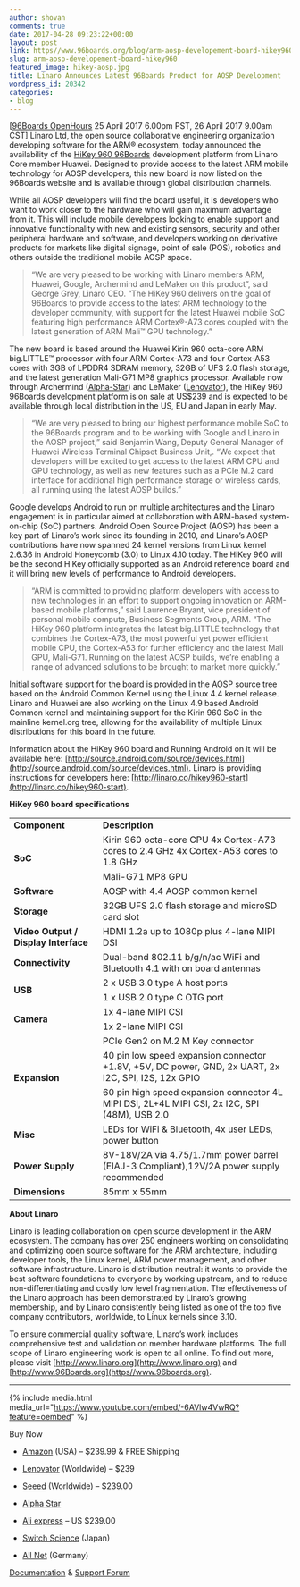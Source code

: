 ```yaml
---
author: shovan
comments: true
date: 2017-04-28 09:23:22+00:00
layout: post
link: https//www.96boards.org/blog/arm-aosp-developement-board-hikey960/
slug: arm-aosp-developement-board-hikey960
featured_image: hikey-aosp.jpg
title: Linaro Announces Latest 96Boards Product for AOSP Development
wordpress_id: 20342
categories:
- blog
---
```


[[96Boards OpenHours](https//www.96boards.org/openhours/) 25 April 2017 6.00pm PST, 26 April 2017 9.00am CST] Linaro Ltd, the open source collaborative engineering organization developing software for the ARM® ecosystem, today announced the availability of the [HiKey 960 96Boards](https//www.96boards.org/product/hikey960/) development platform from Linaro Core member Huawei. Designed to provide access to the latest ARM mobile technology for AOSP developers, this new board is now listed on the 96Boards website and is available through global distribution channels.

While all AOSP developers will find the board useful, it is developers who want to work closer to the hardware who will gain maximum advantage from it. This will include mobile developers looking to enable support and innovative functionality with new and existing sensors, security and other peripheral hardware and software, and developers working on derivative products for markets like digital signage, point of sale (POS), robotics and others outside the traditional mobile AOSP space.


<blockquote>“We are very pleased to be working with Linaro members ARM, Huawei, Google, Archermind and LeMaker on this product”, said George Grey, Linaro CEO. “The HiKey 960 delivers on the goal of 96Boards to provide access to the latest ARM technology to the developer community, with support for the latest Huawei mobile SoC featuring high performance ARM Cortex®-A73 cores coupled with the latest generation of ARM Mali™ GPU technology.”</blockquote>


The new board is based around the Huawei Kirin 960 octa-core ARM big.LITTLE™ processor with four ARM Cortex-A73 and four Cortex-A53 cores with 3GB of LPDDR4 SDRAM memory, 32GB of UFS 2.0 flash storage, and the latest generation Mali-G71 MP8 graphics processor. Available now through Archermind ([Alpha-Star](https://www.alpha-star.org/hikey960)) and LeMaker ([Lenovator](http://www.lenovator.com/product/132.html)), the HiKey 960 96Boards development platform is on sale at US$239 and is expected to be available through local distribution in the US, EU and Japan in early May.


<blockquote>“We are very pleased to bring our highest performance mobile SoC to the 96Boards program and to be working with Google and Linaro in the AOSP project,” said Benjamin Wang, Deputy General Manager of Huawei Wireless Terminal Chipset Business Unit,. “We expect that developers will be excited to get access to the latest ARM CPU and GPU technology, as well as new features such as a PCIe M.2 card interface for additional high performance storage or wireless cards, all running using the latest AOSP builds.”</blockquote>


Google develops Android to run on multiple architectures and the Linaro engagement is in particular aimed at collaboration with ARM-based system-on-chip (SoC) partners. Android Open Source Project (AOSP) has been a key part of Linaro’s work since its founding in 2010, and Linaro’s AOSP contributions have now spanned 24 kernel versions from Linux kernel 2.6.36 in Android Honeycomb (3.0) to Linux 4.10 today. The HiKey 960 will be the second HiKey officially supported as an Android reference board and it will bring new levels of performance to Android developers.


<blockquote>“ARM is committed to providing platform developers with access to new technologies in an effort to support ongoing innovation on ARM-based mobile platforms,” said Laurence Bryant, vice president of personal mobile compute, Business Segments Group, ARM. “The HiKey 960 platform integrates the latest big.LITTLE technology that combines the Cortex-A73, the most powerful yet power efficient mobile CPU, the Cortex-A53 for further efficiency and the latest Mali GPU, Mali-G71. Running on the latest AOSP builds, we’re enabling a range of advanced solutions to be brought to market more quickly.”</blockquote>


Initial software support for the board is provided in the AOSP source tree based on the Android Common Kernel using the Linux 4.4 kernel release. Linaro and Huawei are also working on the Linux 4.9 based Android Common kernel and maintaining support for the Kirin 960 SoC in the mainline kernel.org tree, allowing for the availability of multiple Linux distributions for this board in the future.

Information about the HiKey 960 board and Running Android on it will be available here: [http://source.android.com/source/devices.html](http://source.android.com/source/devices.html). Linaro is providing instructions for developers here: [http://linaro.co/hikey960-start](http://linaro.co/hikey960-start).



**HiKey 960 board specifications**

<table>
<tbody>
<tr>
<td>
<strong>Component</strong>
</td>
<td>
<strong>Description</strong>
</td>
</tr>
<tr>

<td rowspan="2"> <strong>SoC</strong>
</td>

<td >Kirin 960 octa-core CPU
4x Cortex-A73 cores to 2.4 GHz
4x Cortex-A53 cores to 1.8 GHz
</td>
</tr>
<tr >

<td >Mali-G71 MP8 GPU
</td>
</tr>
<tr >

<td> <strong>Software</strong>
</td>

<td >AOSP with 4.4 AOSP common kernel
</td>
</tr>
<tr >

<td> <strong>Storage</strong>
</td>

<td >32GB UFS 2.0 flash storage and microSD card slot
</td>
</tr>
<tr >

<td> <strong>Video Output / Display Interface</strong>
</td>

<td >HDMI 1.2a up to 1080p plus 4-lane MIPI DSI
</td>
</tr>
<tr >

<td> <strong>Connectivity</strong>
</td>

<td >Dual-band 802.11 b/g/n/ac WiFi and Bluetooth 4.1 with on board antennas
</td>
</tr>
<tr >

<td rowspan="2"> <strong>USB</strong>
</td>

<td >2 x USB 3.0 type A host ports
</td>
</tr>
<tr >

<td >1 x USB 2.0 type C OTG port
</td>
</tr>
<tr >

<td rowspan="2"> <strong>Camera</strong>
</td>

<td >1x 4-lane MIPI CSI
</td>
</tr>
<tr >

<td >1x 2-lane MIPI CSI
</td>
</tr>
<tr >

<td rowspan="3"> <b>Expansion</b>
</td>

<td >PCIe Gen2 on M.2 M Key connector
</td>
</tr>
<tr >

<td >40 pin low speed expansion connector +1.8V, +5V, DC power, GND, 2x UART, 2x I2C, SPI, I2S, 12x GPIO
</td>
</tr>
<tr >

<td >60 pin high speed expansion connector 4L MIPI DSI, 2L+4L MIPI CSI, 2x I2C, SPI (48M), USB 2.0
</td>
</tr>
<tr >

<td> <strong>Misc</strong>
</td>

<td >LEDs for WiFi & Bluetooth, 4x user LEDs, power button
</td>
</tr>
<tr >

<td> <strong>Power Supply</strong>
</td>

<td >8V-18V/2A via 4.75/1.7mm power barrel (EIAJ-3 Compliant),12V/2A power supply recommended
</td>
</tr>
<tr >

<td> <strong>Dimensions</strong>
</td>

<td >85mm x 55mm
</td>
</tr>
</tbody>
</table>
<strong>About Linaro</strong>

Linaro is leading collaboration on open source development in the ARM ecosystem. The company has over 250 engineers working on consolidating and optimizing open source software for the ARM architecture, including developer tools, the Linux kernel, ARM power management, and other software infrastructure. Linaro is distribution neutral: it wants to provide the best software foundations to everyone by working upstream, and to reduce non-differentiating and costly low level fragmentation. The effectiveness of the Linaro approach has been demonstrated by Linaro’s growing membership, and by Linaro consistently being listed as one of the top five company contributors, worldwide, to Linux kernels since 3.10.

To ensure commercial quality software, Linaro’s work includes comprehensive test and validation on member hardware platforms. The full scope of Linaro engineering work is open to all online. To find out more, please visit [http://www.linaro.org](http://www.linaro.org) and [http://www.96Boards.org](https//www.96boards.org).



* * *

{% include media.html media_url="https://www.youtube.com/embed/-6AVlw4VwRQ?feature=oembed" %}

Buy Now


  * [Amazon](http://linaro.co/hikey960buy-amazon) (USA) – $239.99 & FREE Shipping


  * [Lenovator](http://linaro.co/hikey960buy) (Worldwide) – $239


  * [Seeed](http://linaro.co/hikey960-seed) (Worldwide) – $239.00


  * [Alpha Star](http://linaro.co/hikey960buy-alpha)


  * [Ali express](http://linaro.co/hikey960-ali) – US $239.00


  * [Switch Science](http://linaro.co/hikey960-switch) (Japan)


  * [All Net](http://linaro.co/hikey960-allnet) (Germany)


[Documentation](https//www.96boards.org/documentation/ConsumerEdition/HiKey960/README.md/) & [Support Forum](https://discuss.96boards.org/c/products/hikey960)
